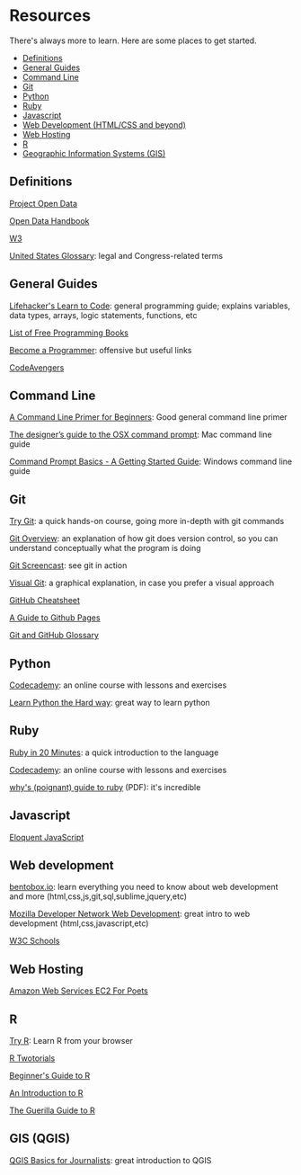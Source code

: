 # Resources

There's always more to learn. Here are some places to get started.

- [Definitions](#definitions)
- [General Guides](#general-guides)
- [Command Line](#command-line)
- [Git](#git)
- [Python](#python)
- [Ruby](#ruby)
- [Javascript](#javascript)
- [Web Development (HTML/CSS and beyond)](#web-development)
- [Web Hosting](#web-hosting)
- [R](#r)
- [Geographic Information Systems (GIS)](#gis-qgis)

## Definitions

[Project Open Data](https://project-open-data.github.io/glossary/)

[Open Data Handbook](http://opendatahandbook.org/en/glossary.html)

[W3](http://www.w3.org/TR/2013/NOTE-ld-glossary-20130627/)

[United States Glossary](https://github.com/unitedstates/glossary/):
legal and Congress-related terms

## General Guides

[Lifehacker's Learn to Code](http://lifehacker.com/5744113/learn-to-code-the-full-beginners-guide):
general programming guide; explains variables, data types, arrays,
logic statements, functions, etc

[List of Free Programming Books](https://github.com/vhf/free-programming-books/blob/master/free-programming-books.md#professional-development)

[Become a Programmer](http://programming-motherfucker.com/become.html):
offensive but useful links

[CodeAvengers](http://www.codeavengers.com/)

## Command Line

[A Command Line Primer for Beginners](http://lifehacker.com/5633909/who-needs-a-mouse-learn-to-use-the-command-line-for-almost-anything):
Good general command line primer

[The designer’s guide to the OSX command prompt](http://wiseheartdesign.com/articles/2010/11/12/the-designers-guide-to-the-osx-command-prompt/):
Mac command line guide

[Command Prompt Basics - A Getting Started Guide](http://dosprompt.info/):
Windows command line guide

## Git

[Try Git](https://try.github.io/levels/1/challenges/1): a quick
hands-on course, going more in-depth with git commands

[Git Overview](http://git-scm.com/book/en/Getting-Started-About-Version-Control):
an explanation of how git does version control, so you can understand
conceptually what the program is doing

[Git Screencast](http://vimeo.com/16395537): see git in action

[Visual Git](https://marklodato.github.io/visual-git-guide/index-en.html):
a graphical explanation, in case you prefer a visual approach

[GitHub Cheatsheet](https://github.com/tiimgreen/github-cheat-sheet)

[A Guide to Github Pages](http://www.thinkful.com/learn/a-guide-to-using-github-pages/)

[Git and GitHub Glossary](https://help.github.com/articles/github-glossary/)

## Python

[Codecademy](http://www.codecademy.com/tracks/python): an online
course with lessons and exercises

[Learn Python the Hard way](http://learnpythonthehardway.org/): great
way to learn python

## Ruby

[Ruby in 20 Minutes](https://www.ruby-lang.org/en/documentation/quickstart/):
a quick introduction to the language

[Codecademy](http://www.codecademy.com/tracks/ruby): an online course
with lessons and exercises

[why's (poignant) guide to ruby](http://www.rubyinside.com/media/poignant-guide.pdf)
(PDF): it's incredible

## Javascript

[Eloquent JavaScript](http://eloquentjavascript.net/contents.html)

## Web development

[bentobox.io](http://www.bentobox.io/): learn everything you need to
know about web development and more
(html,css,js,git,sql,sublime,jquery,etc)

[Mozilla Developer Network Web Development](https://developer.mozilla.org/en-US/docs/Web_Development):
great intro to web development (html,css,javascript,etc)

[W3C Schools](http://www.w3schools.com/)

## Web Hosting

[Amazon Web Services EC2 For Poets](http://ec2.forpoets.org/)

## R

[Try R](http://tryr.codeschool.com/): Learn R from your browser

[R Twotorials](http://www.twotorials.com/)

[Beginner's Guide to R](http://www.computerworld.com/s/article/9239625/Beginner_s_guide_to_R_Introduction)

[An Introduction to R](http://cran.r-project.org/doc/manuals/R-intro.pdf)

[The Guerilla Guide to R](http://www.r-bloggers.com/the-guerilla-guide-to-r/)

## GIS (QGIS)

[QGIS Basics for Journalists](http://multimedia.journalism.berkeley.edu/tutorials/qgis-basics-journalists/):
great introduction to QGIS
